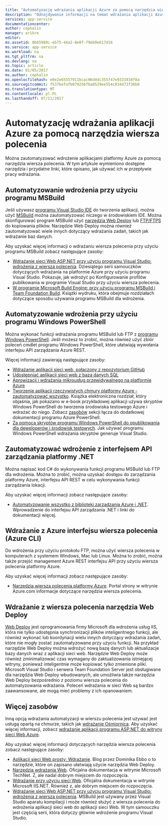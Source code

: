 ```yaml
---
title: "Automatyzację wdrażania aplikacji Azure za pomocą narzędzia wiersza polecenia | Dokumentacja firmy Microsoft"
description: "Odnajdywanie informacji na temat wdrażania aplikacji Azure z poziomu wiersza polecenia"
services: app-service
documentationcenter: 
author: cephalin
manager: erikre
editor: 
ms.assetid: 8b65980c-eb75-44a2-8e0f-f9eb9e617d16
ms.service: app-service
ms.workload: na
ms.tgt_pltfrm: na
ms.devlang: na
ms.topic: article
ms.date: 01/05/2017
ms.author: cephalin
ms.openlocfilehash: e0e2e65557911bcac06d4dc355f47e9331934f8a
ms.sourcegitcommit: f537befafb079256fba0529ee554c034d73f36b0
ms.translationtype: MT
ms.contentlocale: pl-PL
ms.lasthandoff: 07/11/2017
---
```

# <a name="automate-deployment-of-your-azure-app-with-command-line-tools"></a>Automatyzację wdrażania aplikacji Azure za pomocą narzędzia wiersza polecenia
Można zautomatyzować wdrożenie aplikacjami platformy Azure za pomocą narzędzia wiersza polecenia. W tym artykule wymieniono dostępne narzędzia i przydatne linki, które opisano, jak używać ich w przepływie pracy wdrażania. 

## <a name="msbuild"></a>Automatyzowanie wdrożenia przy użyciu programu MSBuild
Jeśli używasz [programu Visual Studio IDE](#vs) do tworzenia aplikacji, można użyć [MSBuild](http://msbuildbook.com/) można zautomatyzować niczego w środowiskiem IDE. Można skonfigurować program MSBuild użyć [narzędzia Web Deploy](#webdeploy) lub [FTP/FTPS](#ftp) do kopiowania plików. Narzędzie Web Deploy można również zautomatyzować wiele innych dotyczący wdrażania zadań, takich jak wdrażanie baz danych.

Aby uzyskać więcej informacji o wdrażaniu wiersza polecenia przy użyciu programu MSBuild zobacz następujące zasoby:

* [Wdrażanie sieci Web ASP.NET przy użyciu programu Visual Studio: wdrożenia z wiersza polecenia](http://www.asp.net/mvc/tutorials/deployment/visual-studio-web-deployment/command-line-deployment). Dziesiątego serii samouczków dotyczących wdrażania na platformie Azure przy użyciu programu Visual Studio. Pokazuje, jak wdrożyć po Konfigurowanie profilów publikowania w programie Visual Studio przy użyciu wiersza polecenia.
* [W programie Microsoft Build Engine: przy użyciu programu MSBuild i Team Foundation Build](http://msbuildbook.com/). Książki wydruku, która obejmuje rozdziałach dotyczące sposobu używania programu MSBuild dla wdrożenia.

## <a name="powershell"></a>Automatyzowanie wdrożenia przy użyciu programu Windows PowerShell
Można wykonać funkcji wdrażania programu MSBuild lub FTP z [programu Windows PowerShell](http://msdn.microsoft.com/library/dd835506.aspx). Jeśli możesz to zrobić, można również użyć zbiór poleceń cmdlet programu Windows PowerShell, które ułatwiają wywołania interfejsu API zarządzania Azure REST.

Więcej informacji zawierają następujące zasoby:

* [Wdrażanie aplikacji sieci web, połączony z repozytorium GitHub](app-service-web-arm-from-github-provision.md)
* [Udostępniać aplikacji sieci web z bazą danych SQL](app-service-web-arm-with-sql-database-provision.md)
* [Aprowizacji i wdrażania mikrousług przewidywalnego na platformie Azure](app-service-deploy-complex-application-predictably.md)
* [Tworzenie aplikacji rzeczywistych chmury platformy Azure - zautomatyzować wszystko](http://asp.net/aspnet/overview/developing-apps-with-windows-azure/building-real-world-cloud-apps-with-windows-azure/automate-everything). Książka elektroniczna rozdział, który objaśnia, jak pokazano w e-book przykładowej aplikacji używa skryptów Windows PowerShell do tworzenia środowiska testowego Azure i wdrażać do niego. Zobacz [zasobów](http://asp.net/aspnet/overview/developing-apps-with-windows-azure/building-real-world-cloud-apps-with-windows-azure/automate-everything#resources) sekcji łącza do dodatkowej dokumentacji programu Azure PowerShell.
* [Za pomocą skryptów programu Windows PowerShell do opublikowania dla deweloperów i środowisk testowych](../vs-azure-tools-publishing-using-powershell-scripts.md). Jak używać programu Windows PowerShell wdrażania skryptów generuje Visual Studio.

## <a name="api"></a>Zautomatyzować wdrożenie z interfejsem API zarządzania platformy .NET
Można napisać kod C# do wykonywania funkcji programu MSBuild lub FTP dla wdrożenia. Można to zrobić, można uzyskać dostępu do zarządzania platformy Azure, interfejsu API REST w celu wykonywania funkcji zarządzania lokacji.

Aby uzyskać więcej informacji zobacz następujące zasoby:

* [Automatyzowanie wszystko z biblioteki zarządzania Azure i .NET](http://www.hanselman.com/blog/PennyPinchingInTheCloudAutomatingEverythingWithTheWindowsAzureManagementLibrariesAndNET.aspx). Wprowadzenie do interfejsu API zarządzania .NET i linki do dokumentacji więcej.

## <a name="cli"></a>Wdrażanie z Azure interfejsu wiersza polecenia (Azure CLI)
Do wdrożenia przy użyciu protokołu FTP, można użyć wiersza polecenia w komputerach z systemem Windows, Mac lub Linux. Można to zrobić, można także przejść management Azure REST interfejsu API przy użyciu wiersza polecenia platformy Azure.

Aby uzyskać więcej informacji zobacz następujące zasoby:

* [Narzędzia wiersza polecenia platformy Azure](https://azure.microsoft.com/downloads/). Portal strony w witrynie Azure.com informacje dotyczące narzędzia wiersza polecenia.

## <a name="webdeploy"></a>Wdrażanie z wiersza polecenia narzędzia Web Deploy
[Web Deploy](http://www.iis.net/downloads/microsoft/web-deploy) jest oprogramowania firmy Microsoft dla wdrożenia usług IIS, która nie tylko udostępnia synchronizacji plików inteligentnego funkcji, ale również wykonać lub koordynacji wielu innych dotyczący wdrażania zadań, które nie mogły zostać zautomatyzowane przy użyciu funkcji. Na przykład narzędzie Web Deploy można wdrożyć nową bazę danych lub aktualizacje bazy danych wraz z aplikacji sieci web. Narzędzie Web Deploy może również zminimalizować czas wymagany do zaktualizowania istniejącej witryny, ponieważ inteligentnie może kopiować tylko zmienione pliki. Microsoft Visual Studio i serwera Team Foundation Server jest obsługiwane dla narzędzia Web Deploy wbudowanych, ale umożliwia także narzędzia Web Deploy bezpośrednio z poziomu wiersza polecenia do automatyzowania wdrażania. Poleceń wdrażania w sieci Web są bardzo zaawansowane, ale mogą mieć problemy z ich opanowaniem.

## <a name="more-resources"></a>Więcej zasobów
Inną opcją wdrażania automatyzacji w wierszu polecenia jest używać jest usługą opartą na chmurze, takich jak [wdrażanie Ośmiornica](http://en.wikipedia.org/wiki/Octopus_Deploy). Aby uzyskać więcej informacji, zobacz [wdrażanie aplikacji programu ASP.NET do witryny sieci Web Azure](https://octopusdeploy.com/blog/deploy-aspnet-applications-to-azure-websites).

Aby uzyskać więcej informacji dotyczących narzędzia wiersza polecenia zobacz następujące zasoby:

* [Aplikacji sieci Web prosty: Wdrażanie](https://azure.microsoft.com/blog/2014/07/28/simple-azure-websites-deployment/). Blog przez Dominika Ebbo o to narzędzie, które on zapisano ułatwiają użycie narzędzia Web Deploy.
* [Narzędzia wdrażania Web](http://technet.microsoft.com/library/dd568996). Oficjalna dokumentacja w witrynie Microsoft TechNet. Z, ale nadal dobrym miejscem do rozpoczęcia.
* [Wdrażanie przy użyciu sieci Web](http://www.iis.net/learn/publish/using-web-deploy). Oficjalna dokumentacja w witrynie Microsoft IIS.NET. Również z, ale dobrym miejscem do rozpoczęcia.
* [Wdrażanie sieci Web ASP.NET przy użyciu programu Visual Studio: wdrożenia z wiersza polecenia](http://www.asp.net/mvc/tutorials/deployment/visual-studio-web-deployment/command-line-deployment). MSBuild jest używany przez Visual Studio aparatu kompilacji i może również służyć z wiersza polecenia do wdrożenia aplikacji sieci web do aplikacji sieci Web. W tym samouczku jest częścią serii, która dotyczy głównie wdrożenie programu Visual Studio.

